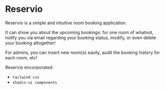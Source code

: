 # Reservio

Reservio is a simple and intuitive room booking application.

It can show you about the upcoming bookings: for one room of whatnot, notify you via email regarding your booking status, modify, or even delete your booking altogether!

For admins, you can insert new room(s) easily, audit the booking history for each room, etc!

Reservio encorporated:
- `tailwind css`
- `shadcn-ui components`

